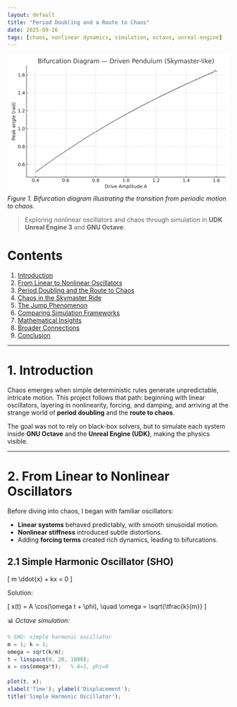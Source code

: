 ```yaml
---
layout: default
title: "Period Doubling and a Route to Chaos"
date: 2025-09-26
tags: [chaos, nonlinear dynamics, simulation, octave, unreal-engine]
---
```


![Hero Image: Bifurcation Diagram](images/bifurcation.png)  
*Figure 1. Bifurcation diagram illustrating the transition from periodic motion to chaos.*

> Exploring nonlinear oscillators and chaos through simulation in **UDK Unreal Engine 3** and **GNU Octave**.

# Contents
1. [Introduction](#1-introduction)  
2. [From Linear to Nonlinear Oscillators](#2-from-linear-to-nonlinear-oscillators)  
3. [Period Doubling and the Route to Chaos](#3-period-doubling-and-the-route-to-chaos)  
4. [Chaos in the Skymaster Ride](#4-chaos-in-the-skymaster-ride)  
5. [The Jump Phenomenon](#5-the-jump-phenomenon)  
6. [Comparing Simulation Frameworks](#6-comparing-simulation-frameworks)  
7. [Mathematical Insights](#7-mathematical-insights)  
8. [Broader Connections](#8-broader-connections)  
9. [Conclusion](#9-conclusion)  

---

# 1. Introduction  

Chaos emerges when simple deterministic rules generate unpredictable, intricate motion. This project follows that path: beginning with linear oscillators, layering in nonlinearity, forcing, and damping, and arriving at the strange world of **period doubling** and the **route to chaos**.  

The goal was not to rely on black-box solvers, but to simulate each system inside **GNU Octave** and the **Unreal Engine (UDK)**, making the physics visible.  

---

# 2. From Linear to Nonlinear Oscillators  

Before diving into chaos, I began with familiar oscillators:  
- **Linear systems** behaved predictably, with smooth sinusoidal motion.  
- **Nonlinear stiffness** introduced subtle distortions.  
- Adding **forcing terms** created rich dynamics, leading to bifurcations.  

## 2.1 Simple Harmonic Oscillator (SHO)  

\[
m \ddot{x} + kx = 0
\]

Solution:  

\[
x(t) = A \cos(\omega t + \phi), \quad \omega = \sqrt{\tfrac{k}{m}}
\]

📊 *Octave simulation:*  

```octave
% SHO: simple harmonic oscillator
m = 1; k = 1;
omega = sqrt(k/m);
t = linspace(0, 20, 1000);
x = cos(omega*t);   % A=1, phi=0

plot(t, x);
xlabel('Time'); ylabel('Displacement');
title('Simple Harmonic Oscillator');
